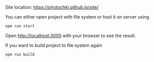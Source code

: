 Site location: https://photochki.github.io/site/

You can either open project with file system or host it on server using 

```bash
npm run start
```
Open [http://localhost:3000](http://localhost:3000) with your browser to see the result.

If you want to build project to file system again

```
npm run build
```